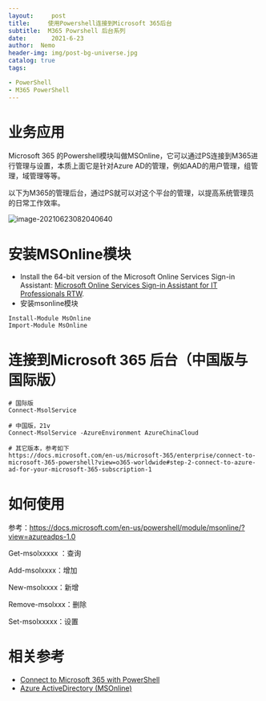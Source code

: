 ```yaml
---
layout:     post
title:     使用Powershell连接到Microsoft 365后台
subtitle:  M365 Powrshell 后台系列
date:       2021-6-23
author:  Nemo
header-img: img/post-bg-universe.jpg
catalog: true
tags:

- PowerShell
- M365 PowerShell
---
```


# 业务应用

Microsoft 365 的Powershell模块叫做MSOnline，它可以通过PS连接到M365进行管理与设置，本质上面它是针对Azure AD的管理，例如AAD的用户管理，组管理，域管理等等。

以下为M365的管理后台，通过PS就可以对这个平台的管理，以提高系统管理员的日常工作效率。

![image-20210623082040640](https://cdn.jsdelivr.net/gh/kristofftan/kristofftan.github.io/img/image-20210623082040640.png)

# 安装MSOnline模块

- Install the 64-bit version of the Microsoft Online Services Sign-in Assistant: [Microsoft Online Services Sign-in Assistant for IT Professionals RTW](https://download.microsoft.com/download/7/1/E/71EF1D05-A42C-4A1F-8162-96494B5E615C/msoidcli_32bit.msi).
- 安装msonline模块

```
Install-Module MsOnline
Import-Module MsOnline
```

# 连接到Microsoft 365 后台（中国版与国际版）

```
# 国际版
Connect-MsolService

# 中国版，21v
Connect-MsolService -AzureEnvironment AzureChinaCloud

# 其它版本，参考如下
https://docs.microsoft.com/en-us/microsoft-365/enterprise/connect-to-microsoft-365-powershell?view=o365-worldwide#step-2-connect-to-azure-ad-for-your-microsoft-365-subscription-1
```

# 如何使用

参考：https://docs.microsoft.com/en-us/powershell/module/msonline/?view=azureadps-1.0

Get-msolxxxxx ：查询

Add-msolxxxx：增加

New-msolxxxx：新增

Remove-msolxxx：删除

Set-msolxxxxx：设置

# 相关参考

- [Connect to Microsoft 365 with PowerShell](https://docs.microsoft.com/en-us/microsoft-365/enterprise/connect-to-microsoft-365-powershell?view=o365-worldwide)
- [Azure ActiveDirectory (MSOnline)](https://docs.microsoft.com/en-us/powershell/azure/active-directory/overview?view=azureadps-1.0&preserve_view=true)





